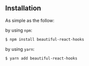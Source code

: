 ## Installation

As simple as the follow:

by using `npm`:
```bash
$ npm install beautiful-react-hooks
```

by using `yarn`:

```bash 
$ yarn add beautiful-react-hooks
```
